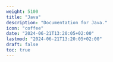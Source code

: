 ```yaml
---
weight: 5100
title: "Java"
description: "Documentation for Java."
icon: "coffee"
date: "2024-06-21T13:20:05+02:00"
lastmod: "2024-06-21T13:20:05+02:00"
draft: false
toc: true
---
```

